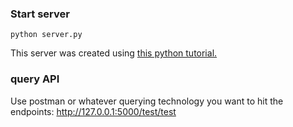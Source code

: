 ### Start server
`python server.py`

This server was created using [this python tutorial.](https://codeburst.io/this-is-how-easy-it-is-to-create-a-rest-api-8a25122ab1f3)

### query API
Use postman or whatever querying technology you want to hit the endpoints:
http://127.0.0.1:5000/test/test

